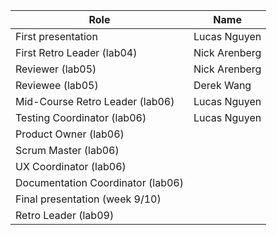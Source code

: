 | Role                             |   Name              |
|----------------------------------|---------------------|   
| First presentation               |  Lucas Nguyen       |
| First Retro Leader (lab04)       |  Nick Arenberg      |
| Reviewer (lab05)                 |  Nick Arenberg      |
| Reviewee (lab05)                 |  Derek Wang         |
| Mid-Course Retro Leader (lab06)  |  Lucas Nguyen       |
| Testing Coordinator (lab06)      |  Lucas Nguyen       |
| Product Owner (lab06)            |                     |
| Scrum Master (lab06)             |                     |
| UX Coordinator (lab06)           |                     |
| Documentation Coordinator (lab06)|                     |
| Final presentation (week 9/10)   |                     |
| Retro Leader (lab09)             |                     |
